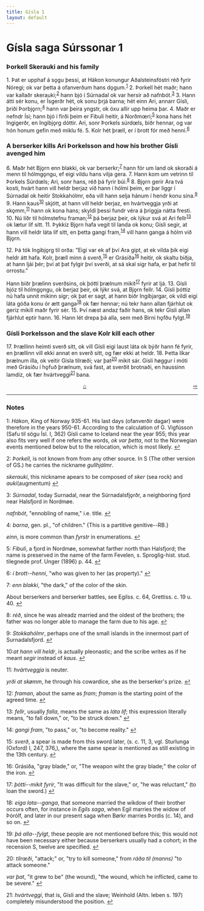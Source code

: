 ```yaml
---
title: Gísla 1
layout: default
---
```


# Gísla saga Súrssonar 1

### Þorkell Skerauki and his family

1\. Þat er upphaf á s&#x1EB;gu þessi, at Hákon konungur Aðalsteinsfóstri réð fyrir Nóregi; ok var þetta á ofanverðum hans d&#x1EB;gum.<sup id="a1">[1](#myfootnote1)</sup> 2. Þorkell hét maðr; hann var kallaðr skerauki;<sup id="a2">[2](#myfootnote2)</sup> hann bjó í Súrnadal ok var hersir að nafnbót.<sup id="a3">[3](#myfootnote3)</sup> 3. Hann átti sér konu, er Ísgerðr hét, ok sonu þrjá barna; hét einn Ari, annarr Gísli, þriði Þorbj&#x1EB;rn;<sup id="a4">[4](#myfootnote4)</sup> hann var þeira yngstr, ok óxu allir upp heima þar. 4. Maðr er nefndr Ísi; hann bjó í firði þeim er Fibuli heitir, á Norðm&oelig;ri;<sup id="a5">[5](#myfootnote5)</sup> kona hans hét Ingigerðr, en Ingibj&#x1EB;rg dóttir. Ari, sonr Þorkels súrd&oelig;ls, biðr hennar, og var hón honum gefin með miklu fé. 5. Kolr hét þræll, er í brott fór með henni.<sup id="a6">[6](#myfootnote6)</sup>

### A berserker kills Ari Þorkelsson and how his brother Gísli avenged him

6\. Maðr hét Bj&#x1EB;rn enn blakki, ok var berserkr;<sup id="a7">[7](#myfootnote7)</sup> hann fór um land ok skoraði á menn til hólmg&#x1EB;ngu, ef eigi vildu hans vilja gera. 7. Hann kom um vetrinn til Þorkels Súrd&oelig;ls; Ari, sonr hans, réð þá fyrir búi.<sup id="a8">[8](#myfootnote8)</sup> 8. Bj&#x1EB;rn gerir Ara tvá kosti, hvárt hann vill heldr berjaz við hann í hólmi þeim, er þar liggr í Súrnadal ok heitir Stokkahólmr, eða vill hann selja hánum í hendr konu sína.<sup id="a9">[9](#myfootnote9)</sup> 9. Hann kaus<sup id="a10">[10](#myfootnote10)</sup> skjótt, at hann vill heldr berjaz, en hvártveggja yrði at sk&#x1EB;mm,<sup id="a11">[11](#myfootnote11)</sup> hann ok kona hans; skyldi þessi fundr véra á þriggja nátta fresti. 10. Nú líðr til hólmstefnu framan;<sup id="a12">[12](#myfootnote12)</sup> þá berjaz þeir, ok lýkur svá at Ari fellr<sup id="a13">[13](#myfootnote13)</sup> ok lætur líf sitt. 11. Þykkiz Bj&#x1EB;rn hafa vegit til landa ok konu; Gísli segir, at hann vill heldr láta líf sitt, en þetta gangi fram,<sup id="a14">[14](#myfootnote14)</sup> vill hann ganga á hólm við Bj&#x1EB;rn.

12\. Þá tók Ingibj&#x1EB;rg til orða: "Eigi var ek af því Ara gipt, at ek vilda þik eigi heldr átt hafa. Kolr, þræll minn á sverð,<sup id="a15">[15](#myfootnote15)</sup> er Grásíða<sup id="a16">[16](#myfootnote16)</sup> heitir, ok skaltu biðja, at hann ljái þér; því at þat fylgir því sverði, at sá skal sigr hafa, er þat hefir til orrostu."

Hann biðr þrælinn sverðsins, ok þótti þrælnum mikit<sup id="a17">[17](#myfootnote17)</sup> fyrir at ljá. 13. Gísli bjóz til hólmg&#x1EB;ngu, ok berjaz þeir, ok lýkr svá, at Bj&#x1EB;rn fellr. 14. Gísli þóttiz nú hafa unnit mikinn sigr; ok þat er sagt, at hann biðr Ingibjargar, ok vildi eigi láta góða konu ór ætt ganga<sup id="a18">[18](#myfootnote18)</sup> ok fær hennar; nú tekr hann allan fjárhlut ok geriz mikill maðr fyrir sér. 15. Því næst andaz faðir hans, ok tekr Gísli allan fjárhlut eptir hann. 16. Hann lét drepa þá alla, sem með Birni h&#x1EB;fðu fylgt.<sup id="a19">[19](#myfootnote19)</sup>

### Gísli Þorkelsson and the slave Kolr kill each other

17\. Þrællinn heimti sverð sitt, ok vill Gísli eigi laust láta ok býðr hann fé fyrir, en þrællinn vill ekki annat en sverð sitt, og fær ekki at heldr. 18. Þetta líkar þrælnum illa, ok veitir Gísla tilræði; var þat<sup id="a20">[20](#myfootnote20)</sup> mikit sár. Gísli h&oslash;ggur í móti með Grásíðu í h&#x1EB;fuð þrælnum, svá fast, at sverðit brotnaði, en haussinn lamdiz, ok fær hvártveggi<sup id="a21">[21](#myfootnote21)</sup> bana.

<div style="float: right"><a href="http://rcblack.net/Gisli_saga/Gisli_2">⇨</a></div>
<div style="margin: 0 auto; width: 100px;"><a href="http://rcblack.net/Gisli_saga/Gisli_home">&#8962;</a></div>

---

### Notes

<a name="myfootnote1" id="f1">1</a>: _Hákon_, King of Norway 935-61. His last days (ofanverðir dagar) were therefore in the years 950-61. According to the calculation of G. Vigfússon (Safu til sögu Ísl. I, 362) Gísli came to Iceland near the year 955; this year also fits very well if one refers the words, _ok var þetta_, not to the Norwegian events mentioned below but to the relocation, which is most likely. [↩](#a1)

<a name="myfootnote2" id="f2">2</a>: _Þorkell_, is not known from from any other source. In S (The other version of GS.) he carries the nickname _gullhjálmr_.

_skerauki_, this nickname apears to be composed of _sker_ (sea rock) and _auki_(augmentum) [↩](#a2)

<a name="myfootnote3" id="f3">3</a>: _Súrnadal_, today Surnadal, near the Súrnadalsfj&#x1EB;rðr, a neighboring fjord near Halsfjord in Nordm&oslash;e.

_nafnbót_, "ennobling of name," i.e. title. [↩](#a3)

<a name="myfootnote4" id="f4">4</a>: _barna_, gen. pl., "of children." {This is a partitive genitive--RB.}

_einn_, is more common than _fyrstr_ in enumerations. [↩](#a4)

<a name="myfootnote5" id="f5">5</a>: _Fibuli_, a fjord in Nordm&oslash;e, somewhat farther north than Halsfjord; the name is preserved in the name of the farm Fevelen, s. Sproglig-hist. stud. tilegnede prof. Unger (1896) p. 44. [↩](#a5)

<a name="myfootnote6" id="f6">6</a>: _í brott--henni_, "who was given to her (as property)." [↩](#a6)

<a name="myfootnote7" id="f7">7</a>: _enn blakki_, "the dark," of the color of the skin.

About berserkers and berserker battles, see Egilss. c. 64, Grettiss. c. 19 u. 40. [↩](#a7)

<a name="myfootnote8" id="f8">8</a>: _réð_, since he was alreadz married and the oldest of the brothers; the father was no longer able to manage the farm due to his age. [↩](#a8)

<a name="myfootnote9" id="f9">9</a>: _Stokkahólmr_, perhaps one of the small islands in the innermost part of Surnadalsfjord. [↩](#a9)

<a name="myfootnote10" id="f10">10</a>:_at hann vill heldr_, is actually pleonastic; and the scribe writes as if he meant _segir_ instead of _kaus_. [↩](#a10)

<a name="myfootnote11" id="f11">11</a>: _hvártveggja_ is neuter.

_yrði at sk&oslash;mm_, he through his cowardice, she as the berserker's prize. [↩](#a11)

<a name="myfootnote12" id="f12">12</a>: _framan_, about the same as _fram_; _framan_ is the starting point of the agreed time. [↩](#a12)

<a name="myfootnote13" id="f13">13</a>: _fellr_, usually _falla_, means the same as _láta líf_; this expression literally means, "to fall down," or, "to be struck down." [↩](#a13)

<a name="myfootnote14" id="f14">14</a>: _gangi fram_, "to pass," or, "to become reality." [↩](#a14)

<a name="myfootnote15" id="f15">15</a>: _sverð_, a spear is made from this sword later, (s. c. 11, 3, vgl. Sturlunga (Oxford) I, 247, 376,), where the same spear is mentioned as still existing in the 13th century. [↩](#a15)

<a name="myfootnote16" id="f16">16</a>: Grásiða, "gray blade," or, "The weapon wiht the gray blade;" the color of the iron. [↩](#a16)

<a name="myfootnote17" id="f17">17</a>: _þótti--mikit fyrir_, "It was difficult for the slave," or, "he was reluctant," (to loan the sword.) [↩](#a17)

<a name="myfootnote18" id="f18">18</a>: _eiga lata--ganga_, that someone married the wikdow of their brother occurs often, for instance in _Egils saga_, when Egil marries the widow of Þórólf, and later in our present saga when B&oslash;rkr marries Þordis (c. 14), and so on. [↩](#a18)

<a name="myfootnote19" id="f19">19</a>: _þá alla--fylgt_, these people are not mentioned before this; this would not have been necessary either because berserkers usually had a cohort; in the recension S, twelve are specified. [↩](#a19)

<a name="myfootnote20" id="f20">20</a>: _tilr&oelig;ði_, "attack;" or, "try to kill someone," from _ráða til (manns)_ "to attack someone."

_var þat_, "it grew to be" (the wound), "the wound, which he inflicted, came to be severe." [↩](#a20)

<a name="myfootnote21" id="f21">21</a>: _hvártveggi_, that is, Gísli and the slave; Weinhold (Altn. leben s. 197) completely misunderstood the position. [↩](#a21)

